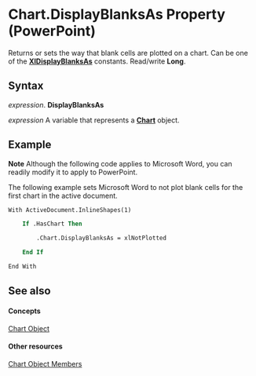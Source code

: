 
# Chart.DisplayBlanksAs Property (PowerPoint)

Returns or sets the way that blank cells are plotted on a chart. Can be one of the  **[XlDisplayBlanksAs](33ff55a8-7873-a789-b1c1-cadc542021cb.md)** constants. Read/write **Long**.


## Syntax

 _expression_. **DisplayBlanksAs**

 _expression_ A variable that represents a **[Chart](3fcf082f-9f58-f67d-1061-e7f37e30fbcd.md)** object.


## Example




 **Note**  Although the following code applies to Microsoft Word, you can readily modify it to apply to PowerPoint.

The following example sets Microsoft Word to not plot blank cells for the first chart in the active document.




```vb
With ActiveDocument.InlineShapes(1)

    If .HasChart Then

        .Chart.DisplayBlanksAs = xlNotPlotted

    End If

End With
```


## See also


#### Concepts


[Chart Object](3fcf082f-9f58-f67d-1061-e7f37e30fbcd.md)
#### Other resources


[Chart Object Members](de1c852d-e599-3e66-1365-dde3e1eb4c28.md)
